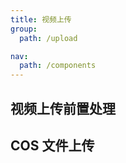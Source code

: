 ```yaml
---
title: 视频上传
group:
  path: /upload

nav:
  path: /components
---
```


## 视频上传前置处理

<code src="./demo2.tsx"></code>

## COS 文件上传

<code src="./demo.tsx"></code>
